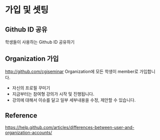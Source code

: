 # 가입 및 셋팅

## Github ID 공유
학생들이 사용하는 Github ID 공유하기

## Organization 가입
http://github.com/cgiseminar Organization에 모든 학생이 member로 가입합니다.

- 자신의 프로필 꾸미기
- 지금부터는 참여형 강의가 시작 및 진행됩니다.
- 강의에 대해서 이슈를 달고 일부 세부내용을 수정, 제안할 수 있습니다.

## Reference
https://help.github.com/articles/differences-between-user-and-organization-accounts/